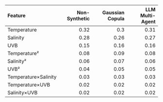 | Feature              |   Non-Synthetic |   Gaussian Copula |   LLM Multi-Agent |
|:---------------------|----------------:|------------------:|------------------:|
| Temperature          |            0.32 |              0.3  |              0.31 |
| Salinity             |            0.28 |              0.26 |              0.27 |
| UVB                  |            0.15 |              0.16 |              0.16 |
| Temperature²         |            0.08 |              0.09 |              0.08 |
| Salinity²            |            0.06 |              0.07 |              0.06 |
| UVB²                 |            0.04 |              0.05 |              0.05 |
| Temperature×Salinity |            0.03 |              0.03 |              0.03 |
| Temperature×UVB      |            0.02 |              0.02 |              0.02 |
| Salinity×UVB         |            0.02 |              0.02 |              0.02 |